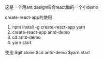 这是一个用ant design结合react做的一个小demo

create-react-app的使用
1. npm install -g create-react-app yarn
2. create-react-app antd-demo
3. cd antd-demo
4. yarn start

使用
$git clone
$cd antd-demo
$yarn start
